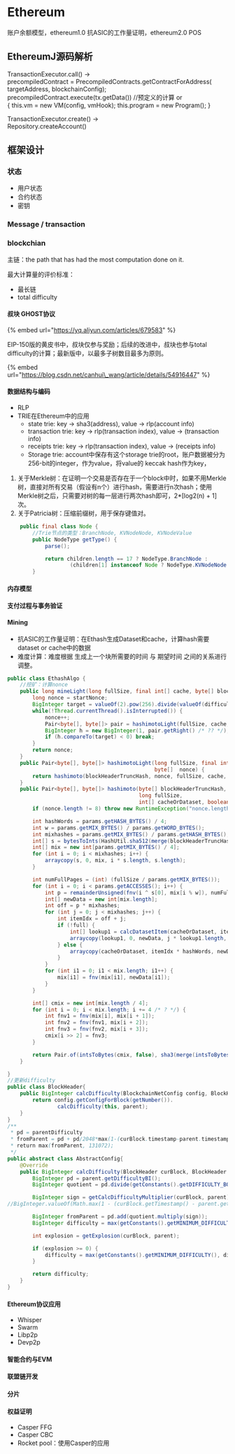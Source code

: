 # Ethereum

账户余额模型，ethereum1.0 抗ASIC的工作量证明，ethereum2.0 POS

## EthereumJ源码解析

TransactionExecutor.call\(\) -&gt;  
        precompiledContract = PrecompiledContracts.getContractForAddress\(     targetAddress, blockchainConfig\);  
        precompiledContract.execute\(tx.getData\(\)\) //预定义的计算 or   
        { this.vm = new VM\(config, vmHook\); this.program = new Program\(\); }

TransactionExecutor.create\(\) -&gt;  
        Repository.createAccount\(\)  




## 框架设计

### 状态

* 用户状态
* 合约状态
* 密钥

### Message / transaction

### blockchian

主链：the path that has had the most computation done on it.

最大计算量的评价标准：

* 最长链
* total difficulty

#### 叔块 GHOST协议

{% embed url="https://yq.aliyun.com/articles/679583" %}

EIP-150版的黄皮书中，叔块仅参与奖励；后续的改进中，叔块也参与total difficulty的计算；最新版中，以最多子树数目最多为原则。

{% embed url="https://blog.csdn.net/canhui\_wang/article/details/54916447" %}



#### 数据结构与编码

* RLP
* TRIE在Ethereum中的应用 
  * state trie: key -&gt; sha3\(address\), value -&gt; rlp\(account info\)
  * transaction trie: key -&gt; rlp\(transaction index\), value -&gt; \(transaction info\)
  * receipts trie: key -&gt; rlp\(transaction index\), value -&gt; \(receipts info\)
  * Storage trie: account中保存有这个storage trie的root，账户数据被分为256-bit的integer，作为value，将value的 keccak hash作为key，

1. 关于Merkle树：在证明一个交易是否存在于一个block中时，如果不用Merkle树，直接对所有交易（假设有n个）进行hash，需要进行n次hash；使用Merkle树之后，只需要对树的每一层进行两次hash即可，2\*\[log2\(n\) + 1\]次。
2. 关于Patricia树：压缩前缀树，用于保存键值对。

```java
    public final class Node {
        //Trie节点的类型：BranchNode, KVNodeNode, KVNodeValue
        public NodeType getType() {
            parse();

            return children.length == 17 ? NodeType.BranchNode :
                    (children[1] instanceof Node ? NodeType.KVNodeNode : NodeType.KVNodeValue);
        }
```



#### 内存模型

#### 支付过程与事务验证

#### Mining

* 抗ASIC的工作量证明：在Ethash生成Dataset和cache，计算hash需要dataset or cache中的数据
* 难度计算：难度根据 生成上一个块所需要的时间 与 期望时间 之间的关系进行调整。

```java
public class EthashAlgo {
    //挖矿：计算nonce
    public long mineLight(long fullSize, final int[] cache, byte[] blockHeaderTruncHash, long difficulty, long startNonce) {
        long nonce = startNonce;
        BigInteger target = valueOf(2).pow(256).divide(valueOf(difficulty));
        while(!Thread.currentThread().isInterrupted()) {
            nonce++;
            Pair<byte[], byte[]> pair = hashimotoLight(fullSize, cache, blockHeaderTruncHash, longToBytes(nonce));
            BigInteger h = new BigInteger(1, pair.getRight() /* ?? */);
            if (h.compareTo(target) < 0) break;
        }
        return nonce;
    }
    public Pair<byte[], byte[]> hashimotoLight(long fullSize, final int[] cache, byte[] blockHeaderTruncHash,
                                               byte[]  nonce) {
        return hashimoto(blockHeaderTruncHash, nonce, fullSize, cache, false);
    }
    public Pair<byte[], byte[]> hashimoto(byte[] blockHeaderTruncHash, byte[] nonce,
                                          long fullSize,
                                          int[] cacheOrDataset, boolean full) {
        if (nonce.length != 8) throw new RuntimeException("nonce.length != 8");

        int hashWords = params.getHASH_BYTES() / 4;
        int w = params.getMIX_BYTES() / params.getWORD_BYTES();
        int mixhashes = params.getMIX_BYTES() / params.getHASH_BYTES();
        int[] s = bytesToInts(HashUtil.sha512(merge(blockHeaderTruncHash, reverse(nonce))), false);
        int[] mix = new int[params.getMIX_BYTES() / 4];
        for (int i = 0; i < mixhashes; i++) {
            arraycopy(s, 0, mix, i * s.length, s.length);
        }

        int numFullPages = (int) (fullSize / params.getMIX_BYTES());
        for (int i = 0; i < params.getACCESSES(); i++) {
            int p = remainderUnsigned(fnv(i ^ s[0], mix[i % w]), numFullPages);
            int[] newData = new int[mix.length];
            int off = p * mixhashes;
            for (int j = 0; j < mixhashes; j++) {
                int itemIdx = off + j;
                if (!full) {
                    int[] lookup1 = calcDatasetItem(cacheOrDataset, itemIdx);
                    arraycopy(lookup1, 0, newData, j * lookup1.length, lookup1.length);
                } else {
                    arraycopy(cacheOrDataset, itemIdx * hashWords, newData, j * hashWords, hashWords);
                }
            }
            for (int i1 = 0; i1 < mix.length; i1++) {
                mix[i1] = fnv(mix[i1], newData[i1]);
            }
        }

        int[] cmix = new int[mix.length / 4];
        for (int i = 0; i < mix.length; i += 4 /* ? */) {
            int fnv1 = fnv(mix[i], mix[i + 1]);
            int fnv2 = fnv(fnv1, mix[i + 2]);
            int fnv3 = fnv(fnv2, mix[i + 3]);
            cmix[i >> 2] = fnv3;
        }

        return Pair.of(intsToBytes(cmix, false), sha3(merge(intsToBytes(s, false), intsToBytes(cmix, false))));
    }

}
//更新difficulty
public class BlockHeader{
    public BigInteger calcDifficulty(BlockchainNetConfig config, BlockHeader parent) {
        return config.getConfigForBlock(getNumber()).
                calcDifficulty(this, parent);
    }
}
/**
 * pd = parentDifficulty 
 * fromParent = pd + pd/2048*max(1-(curBlock.timestamp-parent.timestamp)//10, -99)
 * return max(fromParent, 131072);
 */
public abstract class AbstractConfig{
    @Override
    public BigInteger calcDifficulty(BlockHeader curBlock, BlockHeader parent) {
        BigInteger pd = parent.getDifficultyBI();
        BigInteger quotient = pd.divide(getConstants().getDIFFICULTY_BOUND_DIVISOR()/*2048*/);

        BigInteger sign = getCalcDifficultyMultiplier(curBlock, parent);
//BigInteger.valueOf(Math.max(1 - (curBlock.getTimestamp() - parent.getTimestamp()) / 10, -99));

        BigInteger fromParent = pd.add(quotient.multiply(sign));
        BigInteger difficulty = max(getConstants().getMINIMUM_DIFFICULTY(), fromParent);

        int explosion = getExplosion(curBlock, parent);

        if (explosion >= 0) {
            difficulty = max(getConstants().getMINIMUM_DIFFICULTY(), difficulty.add(BigInteger.ONE.shiftLeft(explosion)));
        }

        return difficulty;
    }
}
```

#### Ethereum协议应用

* Whisper
* Swarm
* Libp2p
* Devp2p

#### 智能合约与EVM 

#### 联盟链开发

#### 分片

#### 权益证明

* Casper FFG 
* Casper CBC 
* Rocket pool：使用Casper的应用



